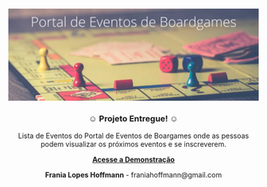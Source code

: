 <br />
<div align="center">
    <img src="github/header-readme.png" alt="Logo Eventos de Boardgames" />
  </a>

  <h3 align="center">☺ Projeto Entregue! ☺</h3>

<p>Lista de Eventos do Portal de Eventos de Boargames onde as pessoas podem visualizar os próximos eventos e se inscreverem.</p>
<a href="https://polite-rolypoly-f0870d.netlify.app/"><strong>Acesse a Demonstração</strong></a>
<p><strong>Frania Lopes Hoffmann</strong> - franiahoffmann@gmail.com</p>
<a href="http s://www.linkedin.com/in/frania-lopes-hoffmann/"></a>
